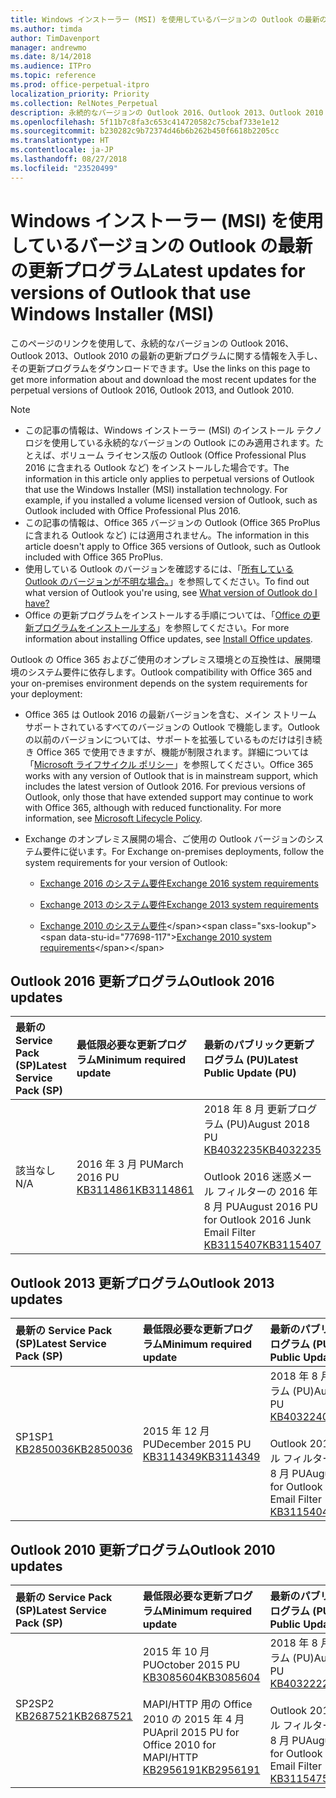 ```yaml
---
title: Windows インストーラー (MSI) を使用しているバージョンの Outlook の最新の更新プログラム
ms.author: timda
author: TimDavenport
manager: andrewmo
ms.date: 8/14/2018
ms.audience: ITPro
ms.topic: reference
ms.prod: office-perpetual-itpro
localization_priority: Priority
ms.collection: RelNotes_Perpetual
description: 永続的なバージョンの Outlook 2016、Outlook 2013、Outlook 2010 の最新の更新プログラムに関する情報へのリンクを IT 技術者に提供します
ms.openlocfilehash: 5f11b7c8fa3c653c414720582c75cbaf733e1e12
ms.sourcegitcommit: b230282c9b72374d46b6b262b450f6618b2205cc
ms.translationtype: HT
ms.contentlocale: ja-JP
ms.lasthandoff: 08/27/2018
ms.locfileid: "23520499"
---
```

# <a name="latest-updates-for-versions-of-outlook-that-use-windows-installer-msi"></a><span data-ttu-id="77698-103">Windows インストーラー (MSI) を使用しているバージョンの Outlook の最新の更新プログラム</span><span class="sxs-lookup"><span data-stu-id="77698-103">Latest updates for versions of Outlook that use Windows Installer (MSI)</span></span>

<span data-ttu-id="77698-104">このページのリンクを使用して、永続的なバージョンの Outlook 2016、Outlook 2013、Outlook 2010 の最新の更新プログラムに関する情報を入手し、その更新プログラムをダウンロードできます。</span><span class="sxs-lookup"><span data-stu-id="77698-104">Use the links on this page to get more information about and download the most recent updates for the perpetual versions of Outlook 2016, Outlook 2013, and Outlook 2010.</span></span>
  
> [!NOTE]
> - <span data-ttu-id="77698-p101">この記事の情報は、Windows インストーラー (MSI) のインストール テクノロジを使用している永続的なバージョンの Outlook にのみ適用されます。たとえば、ボリューム ライセンス版の Outlook (Office Professional Plus 2016 に含まれる Outlook など) をインストールした場合です。</span><span class="sxs-lookup"><span data-stu-id="77698-p101">The information in this article only applies to perpetual versions of Outlook that use the Windows Installer (MSI) installation technology. For example, if you installed a volume licensed version of Outlook, such as Outlook included with Office Professional Plus 2016.</span></span>
> - <span data-ttu-id="77698-107">この記事の情報は、Office 365 バージョンの Outlook (Office 365 ProPlus に含まれる Outlook など) には適用されません。</span><span class="sxs-lookup"><span data-stu-id="77698-107">The information in this article doesn't apply to Office 365 versions of Outlook, such as Outlook included with Office 365 ProPlus.</span></span>
> - <span data-ttu-id="77698-108">使用している Outlook のバージョンを確認するには、「[所有している Outlook のバージョンが不明な場合。](https://support.office.com/article/b3a9568c-edb5-42b9-9825-d48d82b2257c)」を参照してください。</span><span class="sxs-lookup"><span data-stu-id="77698-108">To find out what version of Outlook you're using, see [What version of Outlook do I have?](https://support.office.com/article/b3a9568c-edb5-42b9-9825-d48d82b2257c)</span></span>
> - <span data-ttu-id="77698-109">Office の更新プログラムをインストールする手順については、「[Office の更新プログラムをインストールする](https://support.office.com/article/2ab296f3-7f03-43a2-8e50-46de917611c5)」を参照してください。</span><span class="sxs-lookup"><span data-stu-id="77698-109">For more information about installing Office updates, see [Install Office updates](https://support.office.com/article/2ab296f3-7f03-43a2-8e50-46de917611c5).</span></span> 
  
<span data-ttu-id="77698-110">Outlook の Office 365 およびご使用のオンプレミス環境との互換性は、展開環境のシステム要件に依存します。</span><span class="sxs-lookup"><span data-stu-id="77698-110">Outlook compatibility with Office 365 and your on-premises environment depends on the system requirements for your deployment:</span></span>
  
- <span data-ttu-id="77698-p102">Office 365 は Outlook 2016 の最新バージョンを含む、メイン ストリーム サポートされているすべてのバージョンの Outlook で機能します。Outlook の以前のバージョンについては、サポートを拡張しているものだけは引き続き Office 365 で使用できますが、機能が制限されます。詳細については「[Microsoft ライフサイクル ポリシー](https://support.microsoft.com/lifecycle)」を参照してください。</span><span class="sxs-lookup"><span data-stu-id="77698-p102">Office 365 works with any version of Outlook that is in mainstream support, which includes the latest version of Outlook 2016. For previous versions of Outlook, only those that have extended support may continue to work with Office 365, although with reduced functionality. For more information, see [Microsoft Lifecycle Policy](https://support.microsoft.com/lifecycle).</span></span>
    
- <span data-ttu-id="77698-114">Exchange のオンプレミス展開の場合、ご使用の Outlook バージョンのシステム要件に従います。</span><span class="sxs-lookup"><span data-stu-id="77698-114">For Exchange on-premises deployments, follow the system requirements for your version of Outlook:</span></span>
    
  - [<span data-ttu-id="77698-115">Exchange 2016 のシステム要件</span><span class="sxs-lookup"><span data-stu-id="77698-115">Exchange 2016 system requirements</span></span>](https://docs.microsoft.com/Exchange/plan-and-deploy/system-requirements)
    
  - [<span data-ttu-id="77698-116">Exchange 2013 のシステム要件</span><span class="sxs-lookup"><span data-stu-id="77698-116">Exchange 2013 system requirements</span></span>](https://technet.microsoft.com/en-us/library/aa996719%28v=exchg.150%29.aspx)
    
  - <span data-ttu-id="77698-117">[Exchange 2010 のシステム要件](https://docs.microsoft.com/previous-versions/office/exchange-server-2010/aa996719(v=exchg.141))</span><span class="sxs-lookup"><span data-stu-id="77698-117">[Exchange 2010 system requirements](https://docs.microsoft.com/previous-versions/office/exchange-server-2010/aa996719(v=exchg.141))</span></span>

   
## <a name="outlook-2016-updates"></a><span data-ttu-id="77698-118">Outlook 2016 更新プログラム</span><span class="sxs-lookup"><span data-stu-id="77698-118">Outlook 2016 updates</span></span>

|<span data-ttu-id="77698-119">**最新の Service Pack (SP)**</span><span class="sxs-lookup"><span data-stu-id="77698-119">**Latest Service Pack (SP)**</span></span>|<span data-ttu-id="77698-120">**最低限必要な更新プログラム**</span><span class="sxs-lookup"><span data-stu-id="77698-120">**Minimum required update**</span></span>|<span data-ttu-id="77698-121">**最新のパブリック更新プログラム (PU)**</span><span class="sxs-lookup"><span data-stu-id="77698-121">**Latest Public Update (PU)**</span></span>|
|:-----|:-----|:-----|
|<span data-ttu-id="77698-122">該当なし</span><span class="sxs-lookup"><span data-stu-id="77698-122">N/A</span></span>  <br/> |<span data-ttu-id="77698-123">2016 年 3 月 PU</span><span class="sxs-lookup"><span data-stu-id="77698-123">March 2016 PU</span></span> <br/>[<span data-ttu-id="77698-124">KB3114861</span><span class="sxs-lookup"><span data-stu-id="77698-124">KB3114861</span></span>](https://support.microsoft.com/help/3114861) <br/> |<span data-ttu-id="77698-125">2018 年 8 月 更新プログラム (PU)</span><span class="sxs-lookup"><span data-stu-id="77698-125">August 2018 PU</span></span> <br/>[<span data-ttu-id="77698-126">KB4032235</span><span class="sxs-lookup"><span data-stu-id="77698-126">KB4032235</span></span>](https://support.microsoft.com/en-us/help/4032235) <br/><br/> <span data-ttu-id="77698-127">Outlook 2016 迷惑メール フィルターの 2016 年 8 月 PU</span><span class="sxs-lookup"><span data-stu-id="77698-127">August 2016 PU for Outlook 2016 Junk Email Filter</span></span>  <br/>[<span data-ttu-id="77698-128">KB3115407</span><span class="sxs-lookup"><span data-stu-id="77698-128">KB3115407</span></span>](https://support.microsoft.com/help/3115407) <br/> |
   
## <a name="outlook-2013-updates"></a><span data-ttu-id="77698-129">Outlook 2013 更新プログラム</span><span class="sxs-lookup"><span data-stu-id="77698-129">Outlook 2013 updates</span></span>

|<span data-ttu-id="77698-130">**最新の Service Pack (SP)**</span><span class="sxs-lookup"><span data-stu-id="77698-130">**Latest Service Pack (SP)**</span></span>|<span data-ttu-id="77698-131">**最低限必要な更新プログラム**</span><span class="sxs-lookup"><span data-stu-id="77698-131">**Minimum required update**</span></span>|<span data-ttu-id="77698-132">**最新のパブリック更新プログラム (PU)**</span><span class="sxs-lookup"><span data-stu-id="77698-132">**Latest Public Update (PU)**</span></span>|
|:-----|:-----|:-----|
|<span data-ttu-id="77698-133">SP1</span><span class="sxs-lookup"><span data-stu-id="77698-133">SP1</span></span>  <br/>[<span data-ttu-id="77698-134">KB2850036</span><span class="sxs-lookup"><span data-stu-id="77698-134">KB2850036</span></span>](https://go.microsoft.com/fwlink/p/?LinkId=512538) <br/> |<span data-ttu-id="77698-135">2015 年 12 月 PU</span><span class="sxs-lookup"><span data-stu-id="77698-135">December 2015 PU</span></span> <br/>[<span data-ttu-id="77698-136">KB3114349</span><span class="sxs-lookup"><span data-stu-id="77698-136">KB3114349</span></span>](https://support.microsoft.com/kb/3114349) <br/> |<span data-ttu-id="77698-137">2018 年 8 月 更新プログラム (PU)</span><span class="sxs-lookup"><span data-stu-id="77698-137">August 2018 PU</span></span> <br/>[<span data-ttu-id="77698-138">KB4032240</span><span class="sxs-lookup"><span data-stu-id="77698-138">KB4032240</span></span>](https://support.microsoft.com/en-us/help/4032240) <br/><br/>  <span data-ttu-id="77698-139">Outlook 2013 迷惑メール フィルターの 2016 年 8 月 PU</span><span class="sxs-lookup"><span data-stu-id="77698-139">August 2016 PU for Outlook 2013 Junk Email Filter</span></span> <br/> [<span data-ttu-id="77698-140">KB3115404</span><span class="sxs-lookup"><span data-stu-id="77698-140">KB3115404</span></span>](https://support.microsoft.com/kb/3115404) <br/> |
   
## <a name="outlook-2010-updates"></a><span data-ttu-id="77698-141">Outlook 2010 更新プログラム</span><span class="sxs-lookup"><span data-stu-id="77698-141">Outlook 2010 updates</span></span>

|<span data-ttu-id="77698-142">**最新の Service Pack (SP)**</span><span class="sxs-lookup"><span data-stu-id="77698-142">**Latest Service Pack (SP)**</span></span>|<span data-ttu-id="77698-143">**最低限必要な更新プログラム**</span><span class="sxs-lookup"><span data-stu-id="77698-143">**Minimum required update**</span></span>|<span data-ttu-id="77698-144">**最新のパブリック更新プログラム (PU)**</span><span class="sxs-lookup"><span data-stu-id="77698-144">**Latest Public Update (PU)**</span></span>|
|:-----|:-----|:-----|
|<span data-ttu-id="77698-145">SP2</span><span class="sxs-lookup"><span data-stu-id="77698-145">SP2</span></span> <br/>[<span data-ttu-id="77698-146">KB2687521</span><span class="sxs-lookup"><span data-stu-id="77698-146">KB2687521</span></span>](https://go.microsoft.com/fwlink/p/?LinkId=512542) <br/> |<span data-ttu-id="77698-147">2015 年 10 月 PU</span><span class="sxs-lookup"><span data-stu-id="77698-147">October 2015 PU</span></span> <br/> [<span data-ttu-id="77698-148">KB3085604</span><span class="sxs-lookup"><span data-stu-id="77698-148">KB3085604</span></span>](https://support.microsoft.com/kb/3085604) <br/><br/>  <span data-ttu-id="77698-149">MAPI/HTTP 用の Office 2010 の 2015 年 4 月 PU</span><span class="sxs-lookup"><span data-stu-id="77698-149">April 2015 PU for Office 2010 for MAPI/HTTP</span></span> <br/> [<span data-ttu-id="77698-150">KB2956191</span><span class="sxs-lookup"><span data-stu-id="77698-150">KB2956191</span></span>](https://support.microsoft.com/en-us/help/2956191/april-14-2015-update-for-office-2010-kb2956191) <br/> |<span data-ttu-id="77698-151">2018 年 8 月 更新プログラム (PU)</span><span class="sxs-lookup"><span data-stu-id="77698-151">August 2018 PU</span></span> <br/>[<span data-ttu-id="77698-152">KB4032222</span><span class="sxs-lookup"><span data-stu-id="77698-152">KB4032222</span></span>](https://support.microsoft.com/en-us/help/4032222) <br/><br/>  <span data-ttu-id="77698-153">Outlook 2010 迷惑メール フィルターの 2016 年 8 月 PU</span><span class="sxs-lookup"><span data-stu-id="77698-153">August 2016 PU for Outlook 2010 Junk Email Filter</span></span> <br/> [<span data-ttu-id="77698-154">KB3115475</span><span class="sxs-lookup"><span data-stu-id="77698-154">KB3115475</span></span>](https://support.microsoft.com/kb/3115475) <br/> |
   

